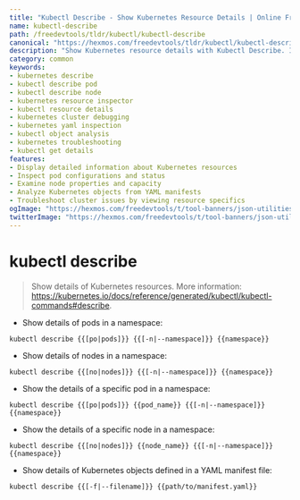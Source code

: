 ```yaml
---
title: "Kubectl Describe - Show Kubernetes Resource Details | Online Free DevTools by Hexmos"
name: kubectl-describe
path: /freedevtools/tldr/kubectl/kubectl-describe
canonical: "https://hexmos.com/freedevtools/tldr/kubectl/kubectl-describe/"
description: "Show Kubernetes resource details with Kubectl Describe. Inspect pods, nodes, and other objects. Streamline cluster management. Free online tool, no registration required."
category: common
keywords:
- kubernetes describe
- kubectl describe pod
- kubectl describe node
- kubernetes resource inspector
- kubectl resource details
- kubernetes cluster debugging
- kubernetes yaml inspection
- kubectl object analysis
- kubernetes troubleshooting
- kubectl get details
features:
- Display detailed information about Kubernetes resources
- Inspect pod configurations and status
- Examine node properties and capacity
- Analyze Kubernetes objects from YAML manifests
- Troubleshoot cluster issues by viewing resource specifics
ogImage: "https://hexmos.com/freedevtools/t/tool-banners/json-utilities-banner.png"
twitterImage: "https://hexmos.com/freedevtools/t/tool-banners/json-utilities-banner.png"
---
```


# kubectl describe

> Show details of Kubernetes resources.
> More information: <https://kubernetes.io/docs/reference/generated/kubectl/kubectl-commands#describe>.

- Show details of pods in a namespace:

`kubectl describe {{[po|pods]}} {{[-n|--namespace]}} {{namespace}}`

- Show details of nodes in a namespace:

`kubectl describe {{[no|nodes]}} {{[-n|--namespace]}} {{namespace}}`

- Show the details of a specific pod in a namespace:

`kubectl describe {{[po|pods]}} {{pod_name}} {{[-n|--namespace]}} {{namespace}}`

- Show the details of a specific node in a namespace:

`kubectl describe {{[no|nodes]}} {{node_name}} {{[-n|--namespace]}} {{namespace}}`

- Show details of Kubernetes objects defined in a YAML manifest file:

`kubectl describe {{[-f|--filename]}} {{path/to/manifest.yaml}}`
